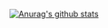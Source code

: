 [![Anurag's github stats](https://github-readme-stats.vercel.app/api?username=Akatsuka0426)](https://github.com/anuraghazra/github-readme-stats)
